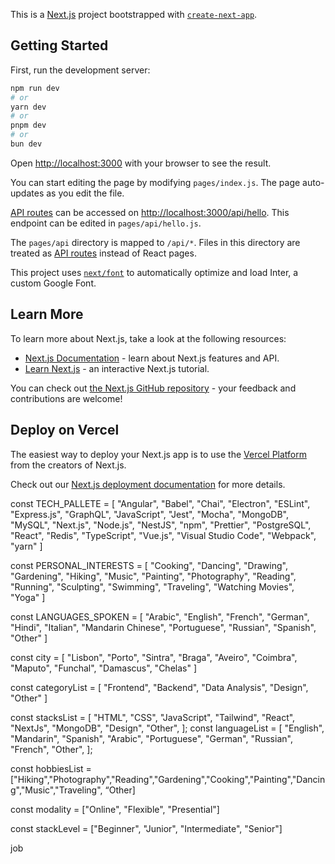 This is a [Next.js](https://nextjs.org/) project bootstrapped with [`create-next-app`](https://github.com/vercel/next.js/tree/canary/packages/create-next-app).

## Getting Started

First, run the development server:

```bash
npm run dev
# or
yarn dev
# or
pnpm dev
# or
bun dev
```

Open [http://localhost:3000](http://localhost:3000) with your browser to see the result.

You can start editing the page by modifying `pages/index.js`. The page auto-updates as you edit the file.

[API routes](https://nextjs.org/docs/api-routes/introduction) can be accessed on [http://localhost:3000/api/hello](http://localhost:3000/api/hello). This endpoint can be edited in `pages/api/hello.js`.

The `pages/api` directory is mapped to `/api/*`. Files in this directory are treated as [API routes](https://nextjs.org/docs/api-routes/introduction) instead of React pages.

This project uses [`next/font`](https://nextjs.org/docs/basic-features/font-optimization) to automatically optimize and load Inter, a custom Google Font.

## Learn More

To learn more about Next.js, take a look at the following resources:

- [Next.js Documentation](https://nextjs.org/docs) - learn about Next.js features and API.
- [Learn Next.js](https://nextjs.org/learn) - an interactive Next.js tutorial.

You can check out [the Next.js GitHub repository](https://github.com/vercel/next.js/) - your feedback and contributions are welcome!

## Deploy on Vercel

The easiest way to deploy your Next.js app is to use the [Vercel Platform](https://vercel.com/new?utm_medium=default-template&filter=next.js&utm_source=create-next-app&utm_campaign=create-next-app-readme) from the creators of Next.js.

Check out our [Next.js deployment documentation](https://nextjs.org/docs/deployment) for more details.

const TECH_PALLETE = [
    "Angular",
    "Babel",
    "Chai",
    "Electron",
    "ESLint",
    "Express.js",
    "GraphQL",
    "JavaScript",
    "Jest",
    "Mocha",
    "MongoDB",
    "MySQL",
    "Next.js",
    "Node.js",
    "NestJS",
    "npm",
    "Prettier",
    "PostgreSQL",
    "React",
    "Redis",
    "TypeScript",
    "Vue.js",
    "Visual Studio Code",
    "Webpack",
    "yarn"
]

const PERSONAL_INTERESTS = [
    "Cooking",
    "Dancing",
    "Drawing",
    "Gardening",
    "Hiking",
    "Music",
    "Painting",
    "Photography",
    "Reading",
    "Running",
    "Sculpting",
    "Swimming",
    "Traveling",
    "Watching Movies",
    "Yoga"
]

const LANGUAGES_SPOKEN = [
    "Arabic",
    "English",
    "French",
    "German",
    "Hindi",
    "Italian",
    "Mandarin Chinese",
    "Portuguese",
    "Russian",
    "Spanish",
    "Other"
]

const city = [
    "Lisbon",
    "Porto",
    "Sintra",
    "Braga",
    "Aveiro",
    "Coimbra",
    "Maputo",
    "Funchal",
    "Damascus",
    "Chelas"
]

const categoryList = [
    "Frontend",
    "Backend",
    "Data Analysis",
    "Design",
    "Other"
]

  const stacksList = [
    "HTML",
    "CSS",
    "JavaScript",
    "Tailwind",
    "React",
    "NextJs",
    "MongoDB",
    "Design",
    "Other",
  ];
  const languageList = [
    "English",
    "Mandarin",
    "Spanish",
    "Arabic",
    "Portuguese",
    "German",
    "Russian",
    "French",
    "Other",
  ];

  const hobbiesList = ["Hiking","Photography","Reading","Gardening","Cooking","Painting","Dancing","Music","Traveling", “Other]

  const modality = ["Online", "Flexible", "Presential"]

  const stackLevel = ["Beginner", "Junior", "Intermediate", "Senior"]

  job